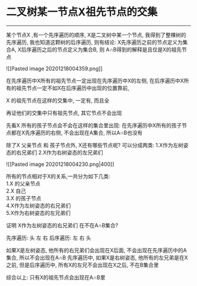 # 二叉树某一节点X祖先节点的交集

---


某个节点X ,有一个先序遍历的顺序, X是二叉树中某一个节点, 我得到了整棵树的先序遍历, 我也知道这颗树的后序遍历, 则有结论:
X先序遍历之前的节点定义为集合A, X后序遍历之后的节点定义为集合B, 则 A∩B得到的解释是且仅是X的祖先节点

![[Pasted image 20201218004359.png]]

在先序遍历中X所有的祖先节点一定出现在先序遍历中X的左侧, 
在后序遍历中X所有的祖先节点一定不如X在后序遍历中出现的位置靠前, 

X 的祖先节点在这样的交集中, 一定有, 而且全

再证他们的交集中只有祖先节点, 其它节点不会出现

先看X 所有的孩子节点会不会在这样的集合里出现:
在先序遍历中X所有的孩子节点都在X先序遍历的右侧, 不会出现在A集合, 所以A∩B也没有

除了X 父亲节点 和 孩子节点外, X还有哪些节点呢?
可以分成两类:
1.X作为左树姿态的右兄弟们
2.X作为右树姿态的左兄弟们

![[Pasted image 20201218004230.png|400]]

所有的节点相对于X的关系,一共分为如下几类:  
1.X 的父亲节点  
2.X 自己  
3.X 的孩子节点  
4.X作为左树姿态的右兄弟们  
5.X作为右树姿态的左兄弟们  


证明 X作为左树姿态的右兄弟们 在不在A∩B集合?

先序遍历: 头 左 右
后序遍历:  左 右 头

如果X是左树姿态, 他所有的右兄弟们会出现在X后面, 不会出现在先序遍历中的A集合, 所以不会出现在A∩B
先序遍历中, 如果X是右树姿态, 他所有的左兄弟是在X之前, 但是后序遍历中, 所有X的左兄不会出现在X之后, 不在B集合里


综合以上: 只有X的祖先节点会出现在A∩B里








